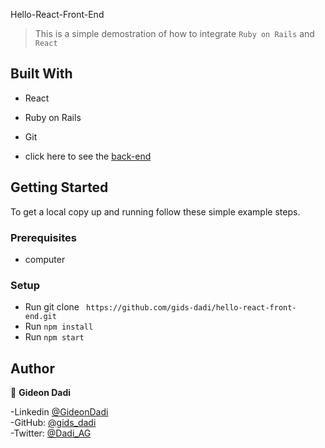 Hello-React-Front-End

> This is a simple demostration of how to integrate `Ruby on Rails` and ` React` 

## Built With

- React
- Ruby on Rails
- Git 

- click here to see the [back-end](https://github.com/gids-dadi/hello-rails-back-end/)

## Getting Started

To get a local copy up and running follow these simple example steps.

### Prerequisites
- computer

### Setup
- Run git clone ` https://github.com/gids-dadi/hello-react-front-end.git`
- Run `npm install`
- Run `npm start`

## Author

👤 **Gideon Dadi**

-Linkedin [@GideonDadi](https://www.linkedin.com/feed/)<br>
-GitHub: [@gids_dadi](https://github.com/gids-dadi)<br>
-Twitter: [@Dadi_AG](https://twitter.com/Dadi_AG)